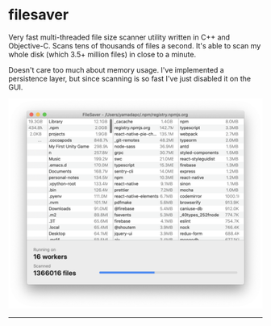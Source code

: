 # filesaver
Very fast multi-threaded file size scanner utility written in C++ and
Objective-C. Scans tens of thousands of files a second. It's able to scan my
whole disk (which 3.5+ million files) in close to a minute.

Doesn't care too much about memory usage. I've implemented a persistence layer,
but since scanning is so fast I've just disabled it on the GUI.

![](/screenshot.png)

- - -
